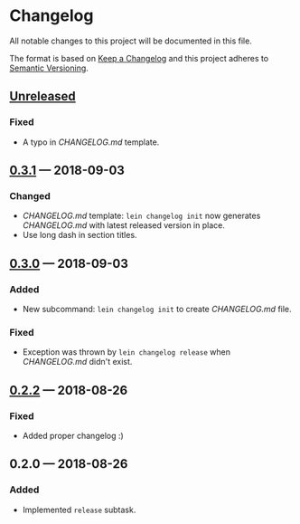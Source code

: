# Changelog

All notable changes to this project will be documented in this file.

The format is based on [Keep a Changelog](http://keepachangelog.com)
and this project adheres to [Semantic Versioning](http://semver.org/spec/v2.0.0.html).


## [Unreleased]
### Fixed
- A typo in _CHANGELOG.md_ template.

## [0.3.1] — 2018-09-03
### Changed
- _CHANGELOG.md_ template: `lein changelog init` now generates _CHANGELOG.md_ with latest released version in place.
- Use long dash in section titles.

## [0.3.0] — 2018-09-03
### Added
- New subcommand: `lein changelog init` to create _CHANGELOG.md_ file.
### Fixed
- Exception was thrown by `lein changelog release` when _CHANGELOG.md_ didn't exist.

## [0.2.2] — 2018-08-26
### Fixed
- Added proper changelog :)

## 0.2.0 — 2018-08-26
### Added
- Implemented `release` subtask.


[0.2.2]: https://github.com/dryewo/lein-changelog/compare/0.2.0...0.2.2
[0.3.0]: https://github.com/dryewo/lein-changelog/compare/0.2.2...0.3.0
[0.3.1]: https://github.com/dryewo/lein-changelog/compare/0.3.0...0.3.1
[Unreleased]: https://github.com/dryewo/lein-changelog/compare/0.3.1...HEAD

